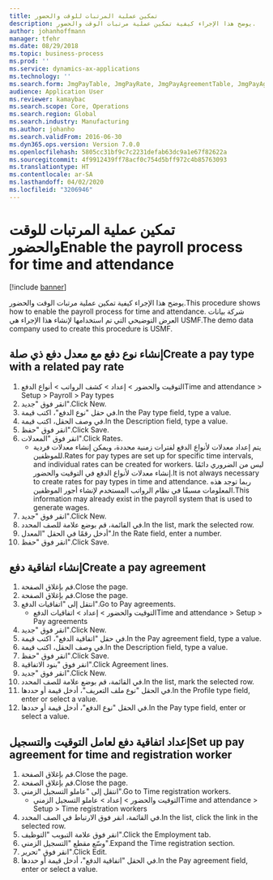 ```yaml
---
title: تمكين عملية المرتبات للوقت والحضور
description: يوضح هذا الإجراء كيفية تمكين عملية مرتبات الوقت والحضور‬.
author: johanhoffmann
manager: tfehr
ms.date: 08/29/2018
ms.topic: business-process
ms.prod: ''
ms.service: dynamics-ax-applications
ms.technology: ''
ms.search.form: JmgPayTable, JmgPayRate, JmgPayAgreementTable, JmgPayAgreementLine, HcmWorker
audience: Application User
ms.reviewer: kamaybac
ms.search.scope: Core, Operations
ms.search.region: Global
ms.search.industry: Manufacturing
ms.author: johanho
ms.search.validFrom: 2016-06-30
ms.dyn365.ops.version: Version 7.0.0
ms.openlocfilehash: 5805cc31bf9c7c2231defab63dc9a1e67f82622a
ms.sourcegitcommit: 4f9912439ff78acf0c754d5bff972c4b85763093
ms.translationtype: HT
ms.contentlocale: ar-SA
ms.lasthandoff: 04/02/2020
ms.locfileid: "3206946"
---
```

# <a name="enable-the-payroll-process-for-time-and-attendance"></a><span data-ttu-id="fab72-103">تمكين عملية المرتبات للوقت والحضور</span><span class="sxs-lookup"><span data-stu-id="fab72-103">Enable the payroll process for time and attendance</span></span>

[!include [banner](../../includes/banner.md)]

<span data-ttu-id="fab72-104">يوضح هذا الإجراء كيفية تمكين عملية مرتبات الوقت والحضور‬.</span><span class="sxs-lookup"><span data-stu-id="fab72-104">This procedure shows how to enable the payroll process for time and attendance.</span></span> <span data-ttu-id="fab72-105">شركة بيانات العرض التوضيحي التي تم استخدامها لإنشاء هذا الإجراء هي USMF.</span><span class="sxs-lookup"><span data-stu-id="fab72-105">The demo data company used to create this procedure is USMF.</span></span>


## <a name="create-a-pay-type-with-a-related-pay-rate"></a><span data-ttu-id="fab72-106">إنشاء نوع دفع مع معدل دفع ذي صلة</span><span class="sxs-lookup"><span data-stu-id="fab72-106">Create a pay type with a related pay rate</span></span>
1. <span data-ttu-id="fab72-107">التوقيت والحضور > إعداد > كشف الرواتب‬ > أنواع الدفع</span><span class="sxs-lookup"><span data-stu-id="fab72-107">Time and attendance > Setup > Payroll > Pay types</span></span>
2. <span data-ttu-id="fab72-108">انقر فوق "جديد".</span><span class="sxs-lookup"><span data-stu-id="fab72-108">Click New.</span></span>
3. <span data-ttu-id="fab72-109">في حقل "نوع الدفع"، اكتب قيمة.</span><span class="sxs-lookup"><span data-stu-id="fab72-109">In the Pay type field, type a value.</span></span>
4. <span data-ttu-id="fab72-110">في وصف الحقل، اكتب قيمة.</span><span class="sxs-lookup"><span data-stu-id="fab72-110">In the Description field, type a value.</span></span>
5. <span data-ttu-id="fab72-111">انقر فوق "حفظ".</span><span class="sxs-lookup"><span data-stu-id="fab72-111">Click Save.</span></span>
6. <span data-ttu-id="fab72-112">انقر فوق "المعدلات‬".</span><span class="sxs-lookup"><span data-stu-id="fab72-112">Click Rates.</span></span>
    * <span data-ttu-id="fab72-113">يتم إعداد معدلات لأنواع الدفع لفترات زمنية محددة، ويمكن إنشاء معدلات فردية للموظفين.</span><span class="sxs-lookup"><span data-stu-id="fab72-113">Rates for pay types are set up for specific time intervals, and individual rates can be created for workers.</span></span> <span data-ttu-id="fab72-114">ليس من الضروري دائمًا إنشاء معدلات لأنواع الدفع في التوقيت والحضور.</span><span class="sxs-lookup"><span data-stu-id="fab72-114">It is not always necessary to create rates for pay types in time and attendance.</span></span> <span data-ttu-id="fab72-115">ربما توجد هذه المعلومات مسبقًا في نظام الرواتب المستخدم لإنشاء أجور الموظفين.</span><span class="sxs-lookup"><span data-stu-id="fab72-115">This information may already exist in the payroll system that is used to generate wages.</span></span>  
7. <span data-ttu-id="fab72-116">انقر فوق "جديد".</span><span class="sxs-lookup"><span data-stu-id="fab72-116">Click New.</span></span>
8. <span data-ttu-id="fab72-117">في القائمة، قم بوضع علامة للصف المحدد.</span><span class="sxs-lookup"><span data-stu-id="fab72-117">In the list, mark the selected row.</span></span>
9. <span data-ttu-id="fab72-118">أدخل رقمًا في الحقل "المعدل‬".</span><span class="sxs-lookup"><span data-stu-id="fab72-118">In the Rate field, enter a number.</span></span>
10. <span data-ttu-id="fab72-119">انقر فوق "حفظ".</span><span class="sxs-lookup"><span data-stu-id="fab72-119">Click Save.</span></span>

## <a name="create-a-pay-agreement"></a><span data-ttu-id="fab72-120">إنشاء اتفاقية دفع</span><span class="sxs-lookup"><span data-stu-id="fab72-120">Create a pay agreement</span></span>
1. <span data-ttu-id="fab72-121">قم بإغلاق الصفحة.</span><span class="sxs-lookup"><span data-stu-id="fab72-121">Close the page.</span></span>
2. <span data-ttu-id="fab72-122">قم بإغلاق الصفحة.</span><span class="sxs-lookup"><span data-stu-id="fab72-122">Close the page.</span></span>
3. <span data-ttu-id="fab72-123">انتقل إلى "اتفاقيات الدفع".</span><span class="sxs-lookup"><span data-stu-id="fab72-123">Go to Pay agreements.</span></span>
    * <span data-ttu-id="fab72-124">التوقيت والحضور > إعداد > اتفاقيات الدفع</span><span class="sxs-lookup"><span data-stu-id="fab72-124">Time and attendance > Setup > Pay agreements</span></span>  
4. <span data-ttu-id="fab72-125">انقر فوق "جديد".</span><span class="sxs-lookup"><span data-stu-id="fab72-125">Click New.</span></span>
5. <span data-ttu-id="fab72-126">في حقل "اتفاقية الدفع"، اكتب قيمة.</span><span class="sxs-lookup"><span data-stu-id="fab72-126">In the Pay agreement field, type a value.</span></span>
6. <span data-ttu-id="fab72-127">في وصف الحقل، اكتب قيمة.</span><span class="sxs-lookup"><span data-stu-id="fab72-127">In the Description field, type a value.</span></span>
7. <span data-ttu-id="fab72-128">انقر فوق "حفظ".</span><span class="sxs-lookup"><span data-stu-id="fab72-128">Click Save.</span></span>
8. <span data-ttu-id="fab72-129">انقر فوق "بنود الاتفاقية".</span><span class="sxs-lookup"><span data-stu-id="fab72-129">Click Agreement lines.</span></span>
9. <span data-ttu-id="fab72-130">انقر فوق "جديد".</span><span class="sxs-lookup"><span data-stu-id="fab72-130">Click New.</span></span>
10. <span data-ttu-id="fab72-131">في القائمة، قم بوضع علامة للصف المحدد.</span><span class="sxs-lookup"><span data-stu-id="fab72-131">In the list, mark the selected row.</span></span>
11. <span data-ttu-id="fab72-132">في الحقل "نوع ملف التعريف‬"، أدخل قيمة أو حددها.</span><span class="sxs-lookup"><span data-stu-id="fab72-132">In the Profile type field, enter or select a value.</span></span>
12. <span data-ttu-id="fab72-133">في الحقل "نوع الدفع"، أدخل قيمة أو حددها.</span><span class="sxs-lookup"><span data-stu-id="fab72-133">In the Pay type field, enter or select a value.</span></span>

## <a name="set-up-pay-agreement-for-time-and-registration-worker"></a><span data-ttu-id="fab72-134">إعداد اتفاقية دفع لعامل التوقيت والتسجيل</span><span class="sxs-lookup"><span data-stu-id="fab72-134">Set up pay agreement for time and registration worker</span></span>
1. <span data-ttu-id="fab72-135">قم بإغلاق الصفحة.</span><span class="sxs-lookup"><span data-stu-id="fab72-135">Close the page.</span></span>
2. <span data-ttu-id="fab72-136">قم بإغلاق الصفحة.</span><span class="sxs-lookup"><span data-stu-id="fab72-136">Close the page.</span></span>
3. <span data-ttu-id="fab72-137">انتقل إلى "عاملو التسجيل الزمني".</span><span class="sxs-lookup"><span data-stu-id="fab72-137">Go to Time registration workers.</span></span>
    * <span data-ttu-id="fab72-138">التوقيت والحضور > إعداد > عاملو التسجيل الزمني‬</span><span class="sxs-lookup"><span data-stu-id="fab72-138">Time and attendance > Setup > Time registration workers</span></span>  
4. <span data-ttu-id="fab72-139">في القائمة، انقر فوق الارتباط في الصف المحدد.</span><span class="sxs-lookup"><span data-stu-id="fab72-139">In the list, click the link in the selected row.</span></span>
5. <span data-ttu-id="fab72-140">انقر فوق علامة التبويب "التوظيف‬‬".</span><span class="sxs-lookup"><span data-stu-id="fab72-140">Click the Employment tab.</span></span>
6. <span data-ttu-id="fab72-141">وسّع مقطع "التسجيل الزمني‬".</span><span class="sxs-lookup"><span data-stu-id="fab72-141">Expand the Time registration section.</span></span>
7. <span data-ttu-id="fab72-142">انقر فوق "تحرير".</span><span class="sxs-lookup"><span data-stu-id="fab72-142">Click Edit.</span></span>
8. <span data-ttu-id="fab72-143">في الحقل "اتفاقية الدفع"، أدخل قيمة أو حددها.</span><span class="sxs-lookup"><span data-stu-id="fab72-143">In the Pay agreement field, enter or select a value.</span></span>

